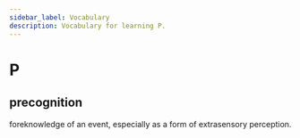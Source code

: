 ```yaml
---
sidebar_label: Vocabulary
description: Vocabulary for learning P.
---
```


# P

## precognition

foreknowledge of an event, especially as a form of extrasensory perception.
